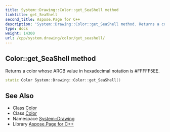 ```yaml
---
title: System::Drawing::Color::get_SeaShell method
linktitle: get_SeaShell
second_title: Aspose.Page for C++
description: 'System::Drawing::Color::get_SeaShell method. Returns a color whose ARGB value in hexadecimal notation is #FFFFF5EE in C++.'
type: docs
weight: 14300
url: /cpp/system.drawing/color/get_seashell/
---
```

## Color::get_SeaShell method


Returns a color whose ARGB value in hexadecimal notation is #FFFFF5EE.

```cpp
static Color System::Drawing::Color::get_SeaShell()
```

## See Also

* Class [Color](../)
* Class [Color](../)
* Namespace [System::Drawing](../../)
* Library [Aspose.Page for C++](../../../)
